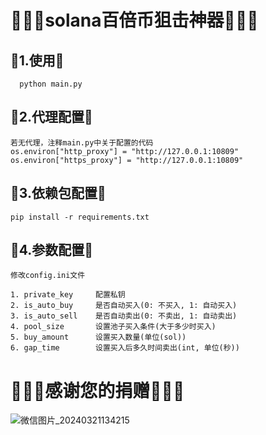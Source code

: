# 🦀🦀🦀solana百倍币狙击神器🦀🦀🦀


## 🦀1.使用🦀
```
  python main.py
```
## 🦀2.代理配置🦀
```
若无代理，注释main.py中关于配置的代码
os.environ["http_proxy"] = "http://127.0.0.1:10809"
os.environ["https_proxy"] = "http://127.0.0.1:10809"
```
## 🦀3.依赖包配置🦀
```
pip install -r requirements.txt
```
## 🦀4.参数配置🦀
```
修改config.ini文件

1. private_key     配置私钥
2. is_auto_buy     是否自动买入(0: 不买入, 1: 自动买入)
3. is_auto_sell    是否自动卖出(0: 不卖出, 1: 自动卖出)
4. pool_size       设置池子买入条件(大于多少时买入)
5. buy_amount      设置买入数量(单位(sol))
6. gap_time        设置买入后多久时间卖出(int, 单位(秒))
```
# 🦀🦀🦀感谢您的捐赠🦀🦀🦀
![微信图片_20240321134215](https://github.com/dev-cerber/solana_swap_sniper/assets/35053590/24b5d66b-1643-4e93-8364-1f76fa752f28)

